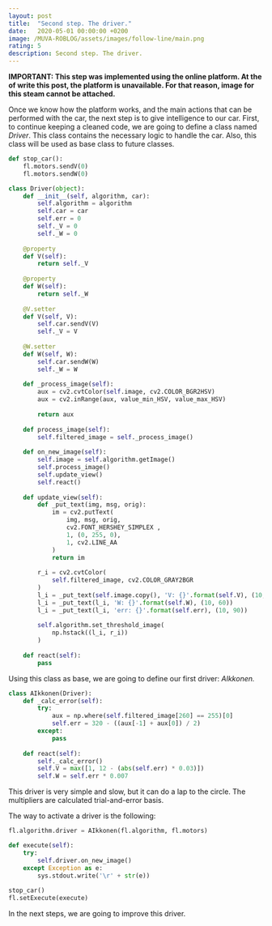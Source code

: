 ```yaml
---
layout: post
title:  "Second step. The driver."
date:   2020-05-01 00:00:00 +0200
image: /MUVA-ROBLOG/assets/images/follow-line/main.png
rating: 5
description: Second step. The driver.
---
```


**IMPORTANT: This step was implemented using the online platform. At the of write this post, the platform is unavailable. For that reason, image for this steam cannot be attached.**

Once we know how the platform works, and the main actions that can be performed with the car, the next step is to give intelligence to our car. First, to continue keeping a cleaned code, we are going to define a class named *Driver*. This class contains the necessary logic to handle the car. Also, this class will be used as base class to future classes.

```python
def stop_car():
    fl.motors.sendV(0)
    fl.motors.sendW(0)

class Driver(object):
    def __init__(self, algorithm, car):
        self.algorithm = algorithm
        self.car = car
        self.err = 0
        self._V = 0
        self._W = 0
        
    @property
    def V(self):
        return self._V
        
    @property
    def W(self):
        return self._W
        
    @V.setter
    def V(self, V):
        self.car.sendV(V)
        self._V = V
        
    @W.setter
    def W(self, W):
        self.car.sendW(W)
        self._W = W
        
    def _process_image(self):
        aux = cv2.cvtColor(self.image, cv2.COLOR_BGR2HSV)
        aux = cv2.inRange(aux, value_min_HSV, value_max_HSV)
        
        return aux
        
    def process_image(self):
        self.filtered_image = self._process_image()
        
    def on_new_image(self):
        self.image = self.algorithm.getImage()
        self.process_image()
        self.update_view()
        self.react()
        
    def update_view(self):
        def _put_text(img, msg, orig):
            im = cv2.putText(
                img, msg, orig, 
                cv2.FONT_HERSHEY_SIMPLEX ,  
                1, (0, 255, 0), 
                1, cv2.LINE_AA
            ) 
            return im
            
        r_i = cv2.cvtColor(
            self.filtered_image, cv2.COLOR_GRAY2BGR
        )
        l_i = _put_text(self.image.copy(), 'V: {}'.format(self.V), (10, 30))
        l_i = _put_text(l_i, 'W: {}'.format(self.W), (10, 60))
        l_i = _put_text(l_i, 'err: {}'.format(self.err), (10, 90))
        
        self.algorithm.set_threshold_image(
            np.hstack((l_i, r_i))
        )
        
    def react(self):
        pass    
```

Using this class as base, we are going to define our first driver: *AIkkonen.*


```python
class AIkkonen(Driver):
    def _calc_error(self):
        try:
            aux = np.where(self.filtered_image[260] == 255)[0]
            self.err = 320 - ((aux[-1] + aux[0]) / 2)
        except:
            pass
        
    def react(self):
        self._calc_error()
        self.V = max([1, 12 - (abs(self.err) * 0.03)])
        self.W = self.err * 0.007
```

This driver is very simple and slow, but it can do a lap to the circle. The multipliers are calculated trial-and-error basis.

The way to activate a driver is the following:

```python
fl.algorithm.driver = AIkkonen(fl.algorithm, fl.motors)

def execute(self):
    try:
        self.driver.on_new_image()
    except Exception as e:
        sys.stdout.write('\r' + str(e))
    
stop_car()
fl.setExecute(execute)
```

In the next steps, we are going to improve this driver.
